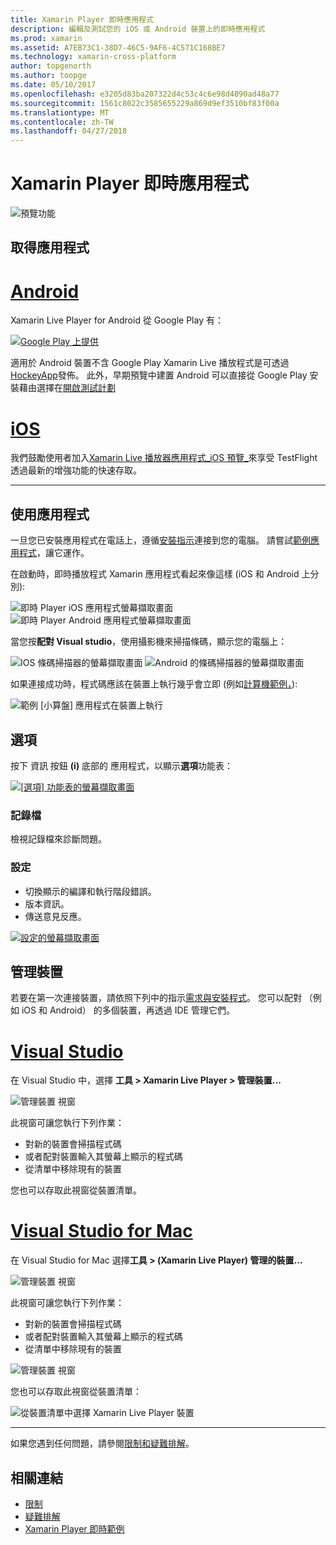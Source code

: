 ```yaml
---
title: Xamarin Player 即時應用程式
description: 編輯及測試您的 iOS 或 Android 裝置上的即時應用程式
ms.prod: xamarin
ms.assetid: A7EB73C1-38D7-46C5-9AF6-4C571C168BE7
ms.technology: xamarin-cross-platform
author: topgenorth
ms.author: toopge
ms.date: 05/10/2017
ms.openlocfilehash: e3205d83ba207322d4c53c4c6e98d4890ad48a77
ms.sourcegitcommit: 1561c8022c3585655229a869d9ef3510bf83f00a
ms.translationtype: MT
ms.contentlocale: zh-TW
ms.lasthandoff: 04/27/2018
---
```

# <a name="xamarin-live-player-app"></a>Xamarin Player 即時應用程式

![預覽功能](~/media/shared/preview.png)

## <a name="get-the-app"></a>取得應用程式

# <a name="androidtabandroid"></a>[Android](#tab/android)

Xamarin Live Player for Android 從 Google Play 有：

[![Google Play 上提供](images/google-play-badge.png)](https://play.google.com/store/apps/details?id=com.xamarin.live)

適用於 Android 裝置不含 Google Play Xamarin Live 播放程式是可透過[HockeyApp](https://aka.ms/xlp-hockeyapp)發佈。 此外，早期預覽中建置 Android 可以直接從 Google Play 安裝藉由選擇在[開啟測試計劃](https://play.google.com/apps/testing/com.xamarin.live)

# <a name="iostabios"></a>[iOS](#tab/ios)

我們鼓勵使用者加入[Xamarin Live 播放器應用程式_iOS 預覽_](https://aka.ms/liveplayeralpha)來享受 TestFlight 透過最新的增強功能的快速存取。

-----

## <a name="using-the-app"></a>使用應用程式

一旦您已安裝應用程式在電話上，遵循[安裝指示](~/tools/live-player/install.md)連接到您的電腦。 請嘗試[範例應用程式](~/tools/live-player/samples.md)，讓它運作。

在啟動時，即時播放程式 Xamarin 應用程式看起來像這樣 (iOS 和 Android 上分別):

![即時 Player iOS 應用程式螢幕擷取畫面](player-images/app-iphone-sml.png) ![即時 Player Android 應用程式螢幕擷取畫面](player-images/app-android-sml.png)

當您按**配對 Visual studio**，使用攝影機來掃描條碼，顯示您的電腦上：

![IOS 條碼掃描器的螢幕擷取畫面](player-images/scan-iphone-sml.png) ![Android 的條碼掃描器的螢幕擷取畫面](player-images/scan-android-sml.png)

如果連接成功時，程式碼應該在裝置上執行幾乎會立即 (例如[計算機範例，](https://developer.xamarin.com/samples/mobile/LivePlayer/BasicCalculator)):

![範例 [小算盤] 應用程式在裝置上執行](player-images/basic-calculator-iphone-sml.png)

## <a name="options"></a>選項

按下 資訊 按鈕 **(i)** 底部的 應用程式，以顯示**選項**功能表：

[![[選項] 功能表的螢幕擷取畫面](player-images/options-sml.png)](player-images/options.png#lightbox)

### <a name="logs"></a>記錄檔

檢視記錄檔來診斷問題。

### <a name="settings"></a>設定

- 切換顯示的編譯和執行階段錯誤。
- 版本資訊。
- 傳送意見反應。

[![設定的螢幕擷取畫面](player-images/settings-sml.png)](player-images/settings.png#lightbox)

## <a name="managing-devices"></a>管理裝置

若要在第一次連接裝置，請依照下列中的指示[需求與安裝程式](~/tools/live-player/install.md)。 您可以配對 （例如 iOS 和 Android） 的多個裝置，再透過 IDE 管理它們。

# <a name="visual-studiotabwindows"></a>[Visual Studio](#tab/windows)

在 Visual Studio 中，選擇 **工具 > Xamarin Live Player > 管理裝置...**

![管理裝置 視窗](player-images/manage-tools-menu-vs.png)

此視窗可讓您執行下列作業：

- 對新的裝置會掃描程式碼
- 或者配對裝置輸入其螢幕上顯示的程式碼
- 從清單中移除現有的裝置

您也可以存取此視窗從裝置清單。

# <a name="visual-studio-for-mactabmacos"></a>[Visual Studio for Mac](#tab/macos)

在 Visual Studio for Mac 選擇**工具 > (Xamarin Live Player) 管理的裝置...**

![管理裝置 視窗](player-images/manage-tools-menu.png)

此視窗可讓您執行下列作業：

- 對新的裝置會掃描程式碼
- 或者配對裝置輸入其螢幕上顯示的程式碼
- 從清單中移除現有的裝置

![管理裝置 視窗](player-images/manage.png)

您也可以存取此視窗從裝置清單：

![從裝置清單中選擇 Xamarin Live Player 裝置](player-images/manage-device-menu.png)

-----

如果您遇到任何問題，請參閱[限制和疑難排解](~/tools/live-player/troubleshooting.md)。

## <a name="related-links"></a>相關連結

- [限制](~/tools/live-player/limitations.md)
- [疑難排解](~/tools/live-player/troubleshooting.md)
- [Xamarin Player 即時範例](samples.md)
